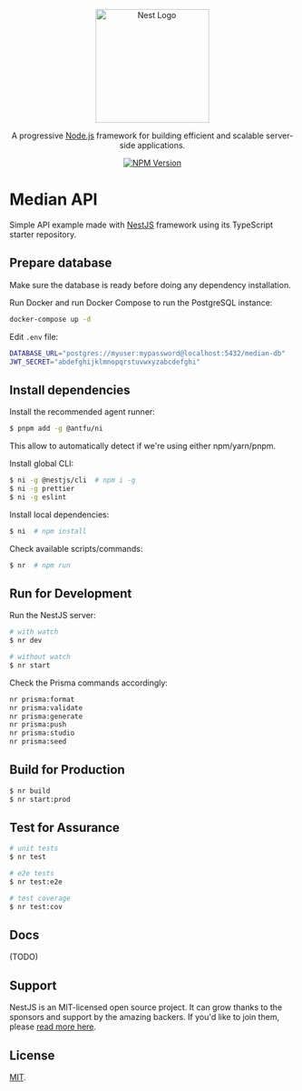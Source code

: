 <p align="center">
  <a href="http://nestjs.com/" target="blank"><img src="https://nestjs.com/img/logo-small.svg" width="200" alt="Nest Logo" /></a>
</p>

<p align="center">A progressive <a href="http://nodejs.org" target="_blank">Node.js</a> framework for building efficient and scalable server-side applications.</p>
<p align="center">
<a href="https://www.npmjs.com/~nestjscore" target="_blank"><img src="https://img.shields.io/npm/v/@nestjs/core.svg" alt="NPM Version" /></a>
</p>

# Median API

Simple API example made with [NestJS](https://github.com/nestjs/nest) framework using its TypeScript starter repository.

## Prepare database

Make sure the database is ready before doing any dependency installation.

Run Docker and run Docker Compose to run the PostgreSQL instance:

```sh
docker-compose up -d
```

Edit `.env` file:

```sh
DATABASE_URL="postgres://myuser:mypassword@localhost:5432/median-db"
JWT_SECRET="abdefghijklmnopqrstuvwxyzabcdefghi"
```

## Install dependencies

Install the recommended agent runner:

```sh
$ pnpm add -g @antfu/ni
```

This allow to automatically detect if we're using either npm/yarn/pnpm.

Install global CLI:

```sh
$ ni -g @nestjs/cli  # npm i -g
$ ni -g prettier
$ ni -g eslint
```

Install local dependencies:

```sh
$ ni  # npm install
```

Check available scripts/commands:

```sh
$ nr  # npm run
```

## Run for Development

Run the NestJS server:

```sh
# with watch
$ nr dev

# without watch
$ nr start
```

Check the Prisma commands accordingly:

```sh
nr prisma:format
nr prisma:validate
nr prisma:generate
nr prisma:push
nr prisma:studio
nr prisma:seed
```

## Build for Production

```sh
$ nr build
$ nr start:prod
```

## Test for Assurance

```sh
# unit tests
$ nr test

# e2e tests
$ nr test:e2e

# test coverage
$ nr test:cov
```

## Docs

(TODO)

## Support

NestJS is an MIT-licensed open source project. It can grow thanks to the sponsors and support by the amazing backers. If you'd like to join them, please [read more here](https://docs.nestjs.com/support).

## License

[MIT](LICENSE).
